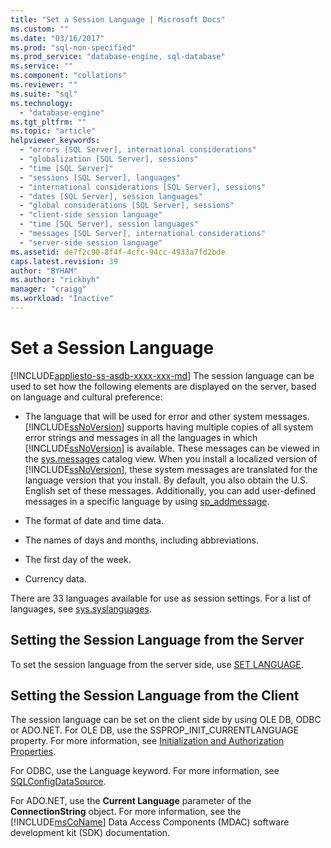 ```yaml
---
title: "Set a Session Language | Microsoft Docs"
ms.custom: ""
ms.date: "03/16/2017"
ms.prod: "sql-non-specified"
ms.prod_service: "database-engine, sql-database"
ms.service: ""
ms.component: "collations"
ms.reviewer: ""
ms.suite: "sql"
ms.technology: 
  - "database-engine"
ms.tgt_pltfrm: ""
ms.topic: "article"
helpviewer_keywords: 
  - "errors [SQL Server], international considerations"
  - "globalization [SQL Server], sessions"
  - "time [SQL Server]"
  - "sessions [SQL Server], languages"
  - "international considerations [SQL Server], sessions"
  - "dates [SQL Server], session languages"
  - "global considerations [SQL Server], sessions"
  - "client-side session language"
  - "time [SQL Server], session languages"
  - "messages [SQL Server], international considerations"
  - "server-side session language"
ms.assetid: de7f2c90-8f4f-4cfc-94cc-4933a7fd2bde
caps.latest.revision: 39
author: "BYHAM"
ms.author: "rickbyh"
manager: "craigg"
ms.workload: "Inactive"
---
```

# Set a Session Language
[!INCLUDE[appliesto-ss-asdb-xxxx-xxx-md](../../includes/appliesto-ss-asdb-xxxx-xxx-md.md)]
  The session language can be used to set how the following elements are displayed on the server, based on language and cultural preference:  
  
-   The language that will be used for error and other system messages. [!INCLUDE[ssNoVersion](../../includes/ssnoversion-md.md)] supports having multiple copies of all system error strings and messages in all the languages in which [!INCLUDE[ssNoVersion](../../includes/ssnoversion-md.md)] is available. These messages can be viewed in the [sys.messages](../../relational-databases/system-catalog-views/messages-for-errors-catalog-views-sys-messages.md) catalog view. When you install a localized version of [!INCLUDE[ssNoVersion](../../includes/ssnoversion-md.md)], these system messages are translated for the language version that you install. By default, you also obtain the U.S. English set of these messages. Additionally, you can add user-defined messages in a specific language by using [sp_addmessage](../../relational-databases/system-stored-procedures/sp-addmessage-transact-sql.md).  
  
-   The format of date and time data.  
  
-   The names of days and months, including abbreviations.  
  
-   The first day of the week.  
  
-   Currency data.  
  
 There are 33 languages available for use as session settings. For a list of languages, see [sys.syslanguages](../../relational-databases/system-compatibility-views/sys-syslanguages-transact-sql.md).  
  
## Setting the Session Language from the Server  
 To set the session language from the server side, use [SET LANGUAGE](../../t-sql/statements/set-language-transact-sql.md).  
  
## Setting the Session Language from the Client  
 The session language can be set on the client side by using OLE DB, ODBC or ADO.NET. For OLE DB, use the SSPROP_INIT_CURRENTLANGUAGE property. For more information, see [Initialization and Authorization Properties](../../relational-databases/native-client-ole-db-data-source-objects/initialization-and-authorization-properties.md).  
  
 For ODBC, use the Language keyword. For more information, see [SQLConfigDataSource](../../relational-databases/native-client-odbc-api/sqlconfigdatasource.md).  
  
 For ADO.NET, use the **Current Language** parameter of the **ConnectionString** object. For more information, see the [!INCLUDE[msCoName](../../includes/msconame-md.md)] Data Access Components (MDAC) software development kit (SDK) documentation.  
  
  

